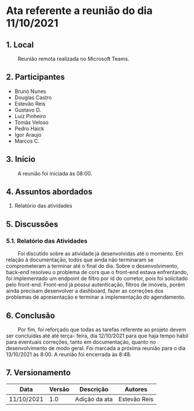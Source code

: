 # Ata referente a reunião do dia 11/10/2021
## 1. Local
&emsp;&emsp; Reunião remota realizada no Microsoft Teams.
## 2. Participantes
- Bruno Nunes
- Douglas Castro
- Estevão Reis
- Gustavo D.
- Luiz Pinheiro
- Tomás Veloso
- Pedro Haick
- Igor Araujo
- Marcos C.
## 3. Início
&emsp;&emsp; A reunião foi iniciada às 08:00.
## 4. Assuntos abordados
1. Relatório das atividades
## 5. Discussões
### 5.1. Relatório das Atividades
&emsp;&emsp; Foi discutido sobre as atividade já desenvolvidas até o momento. Em relação à documentação, todos que ainda não terminaram se comprometeram a terminar até o final do dia. Sobre o desenvolvimento, back-end resolveu o problema de cors que o front-end estava enfrentando, foi implementado um endpoint de filtro por id do corretor, pois foi solicitado pelo front-end. Front-end já possui autenticação, filtros de imóveis, porém ainda precisam desenvolver a dashboard, fazer as correções dos problemas de apresentação e terminar a implementação do agendamento.
## 6. Conclusão
&emsp;&emsp; Por fim, foi reforçado que todas as tarefas referente ao projeto devem ser concluídas até até terça- feira, dia 12/10/2021 para que haja tempo hábil para eventuais correções, tanto em documentação, quanto no desenvolvimento de modo geral. Foi marcada a próxima reunião para o dia 13/10/2021 às 8:00. A reunião foi encerrada às 8:48.
## 7. Versionamento
| Data       | Versão | Descrição         | Autores       |
| ---------- | ------ | ----------------- | ------------- |
| 11/10/2021 | 1.0    | Adição da ata | Estevão Reis  |